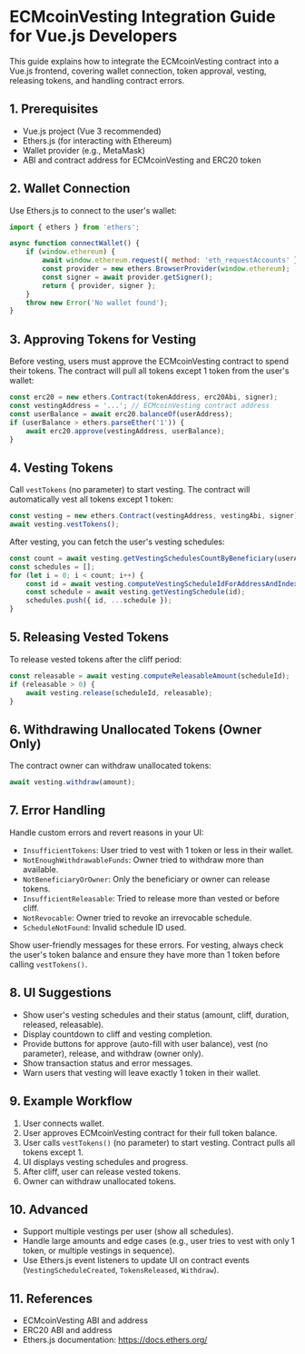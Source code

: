 # ECMcoinVesting Integration Guide for Vue.js Developers

This guide explains how to integrate the ECMcoinVesting contract into a Vue.js frontend, covering wallet connection, token approval, vesting, releasing tokens, and handling contract errors.

## 1. Prerequisites

- Vue.js project (Vue 3 recommended)
- Ethers.js (for interacting with Ethereum)
- Wallet provider (e.g., MetaMask)
- ABI and contract address for ECMcoinVesting and ERC20 token

## 2. Wallet Connection

Use Ethers.js to connect to the user's wallet:

```js
import { ethers } from 'ethers';

async function connectWallet() {
	if (window.ethereum) {
		await window.ethereum.request({ method: 'eth_requestAccounts' });
		const provider = new ethers.BrowserProvider(window.ethereum);
		const signer = await provider.getSigner();
		return { provider, signer };
	}
	throw new Error('No wallet found');
}
```


## 3. Approving Tokens for Vesting

Before vesting, users must approve the ECMcoinVesting contract to spend their tokens. The contract will pull all tokens except 1 token from the user's wallet:

```js
const erc20 = new ethers.Contract(tokenAddress, erc20Abi, signer);
const vestingAddress = '...'; // ECMcoinVesting contract address
const userBalance = await erc20.balanceOf(userAddress);
if (userBalance > ethers.parseEther('1')) {
	await erc20.approve(vestingAddress, userBalance);
}
```

## 4. Vesting Tokens

Call `vestTokens` (no parameter) to start vesting. The contract will automatically vest all tokens except 1 token:

```js
const vesting = new ethers.Contract(vestingAddress, vestingAbi, signer);
await vesting.vestTokens();
```

After vesting, you can fetch the user's vesting schedules:

```js
const count = await vesting.getVestingSchedulesCountByBeneficiary(userAddress);
const schedules = [];
for (let i = 0; i < count; i++) {
	const id = await vesting.computeVestingScheduleIdForAddressAndIndex(userAddress, i);
	const schedule = await vesting.getVestingSchedule(id);
	schedules.push({ id, ...schedule });
}
```

## 5. Releasing Vested Tokens

To release vested tokens after the cliff period:

```js
const releasable = await vesting.computeReleasableAmount(scheduleId);
if (releasable > 0) {
	await vesting.release(scheduleId, releasable);
}
```

## 6. Withdrawing Unallocated Tokens (Owner Only)

The contract owner can withdraw unallocated tokens:

```js
await vesting.withdraw(amount);
```


## 7. Error Handling

Handle custom errors and revert reasons in your UI:

- `InsufficientTokens`: User tried to vest with 1 token or less in their wallet.
- `NotEnoughWithdrawableFunds`: Owner tried to withdraw more than available.
- `NotBeneficiaryOrOwner`: Only the beneficiary or owner can release tokens.
- `InsufficientReleasable`: Tried to release more than vested or before cliff.
- `NotRevocable`: Owner tried to revoke an irrevocable schedule.
- `ScheduleNotFound`: Invalid schedule ID used.

Show user-friendly messages for these errors. For vesting, always check the user's token balance and ensure they have more than 1 token before calling `vestTokens()`.


## 8. UI Suggestions

- Show user's vesting schedules and their status (amount, cliff, duration, released, releasable).
- Display countdown to cliff and vesting completion.
- Provide buttons for approve (auto-fill with user balance), vest (no parameter), release, and withdraw (owner only).
- Show transaction status and error messages.
- Warn users that vesting will leave exactly 1 token in their wallet.


## 9. Example Workflow

1. User connects wallet.
2. User approves ECMcoinVesting contract for their full token balance.
3. User calls `vestTokens()` (no parameter) to start vesting. Contract pulls all tokens except 1.
4. UI displays vesting schedules and progress.
5. After cliff, user can release vested tokens.
6. Owner can withdraw unallocated tokens.


## 10. Advanced

- Support multiple vestings per user (show all schedules).
- Handle large amounts and edge cases (e.g., user tries to vest with only 1 token, or multiple vestings in sequence).
- Use Ethers.js event listeners to update UI on contract events (`VestingScheduleCreated`, `TokensReleased`, `Withdraw`).


## 11. References

- ECMcoinVesting ABI and address
- ERC20 ABI and address
- Ethers.js documentation: https://docs.ethers.org/
